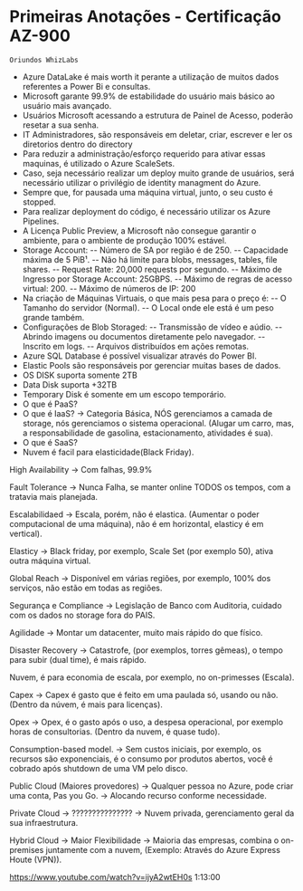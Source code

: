 # Primeiras Anotações - Certificação AZ-900 #
    Oriundos WhizLabs 
  
  - Azure DataLake é mais worth it perante a utilização de muitos dados referentes a Power Bi e consultas.
  - Microsoft garante 99.9% de estabilidade do usuário mais básico ao usuário mais avançado.
  - Usuários Microsoft acessando a estrutura de Painel de Acesso, poderão resetar a sua senha.
  - IT Administradores, são responsáveis em deletar, criar, escrever e ler os diretorios dentro do directory
  - Para reduzir a administração/esforço requerido para ativar essas maquinas, é utilizado o Azure ScaleSets.
  - Caso, seja necessário realizar um deploy muito grande de usuários, será necessário utilizar o privilégio de identity managment do Azure.
  - Sempre que, for pausada uma máquina virtual, junto, o seu custo é stopped.
  - Para realizar deployment do código, é necessário utilizar os Azure Pipelines.
  - A Licença Public Preview, a Microsoft não consegue garantir o ambiente, para o ambiente de produção 100% estável.
  - Storage Account:
  	-- Número de SA por região é de 250.
	-- Capacidade máxima de 5 PiB¹.
	-- Não há limite para blobs, messages, tables, file shares.
	-- Request Rate: 20,000 requests por segundo.
	-- Máximo de Ingresso por Storage Account: 25GBPS.
	-- Máximo de regras de acesso virtual: 200.
	-- Máximo de números de IP: 200
  - Na criação de Máquinas Virtuais, o que mais pesa para o preço é:
  	-- O Tamanho do servidor (Normal).
	-- O Local onde ele está é um peso grande também.
  - Configurações de Blob Storaged:
  	-- Transmissão de vídeo e aúdio.
	-- Abrindo imagens ou documentos diretamente pelo navegador.
	-- Inscrito em logs.
	-- Arquivos distribuídos em ações remotas.
  - Azure SQL Database é possível visualizar através do Power BI.
  - Elastic Pools são responsáveis por gerenciar muitas bases de dados.
  - OS DISK suporta somente 2TB
  - Data Disk suporta +32TB
  - Temporary Disk é somente em um escopo temporário.
  - O que é PaaS?
  - O que é IaaS?
  	-> Categoria Básica, NÓS gerenciamos a camada de storage, nós gerenciamos o sistema operacional.  (Alugar um carro, mas, a responsabilidade de gasolina, estacionamento, atividades é sua).
  - O que é SaaS?
  - Nuvem é facil para elasticidade(Black Friday).
  
High Availability
	-> Com falhas, 99.9%
	
Fault Tolerance
	-> Nunca Falha, se manter online TODOS os tempos, com a tratavia mais planejada.

Escalabilidaed
	-> Escala, porém, não é elastica. (Aumentar o poder computacional de uma máquina), não é em horizontal, elasticy é em vertical).

Elasticy
	-> Black friday, por exemplo, Scale Set (por exemplo 50), ativa outra máquina virtual.

Global Reach 
	-> Disponível em várias regiões, por exemplo, 100% dos serviços, não estão em todas as regiões.
	
Segurança e Compliance
	-> Legislação de Banco com Auditoria, cuidado com os dados no storage fora do PAIS.
	
Agilidade
	-> Montar um datacenter, muito mais rápido do que físico.

Disaster Recovery
	-> Catastrofe, (por exemplos, torres gêmeas), o tempo para subir (dual time), é mais rápido.
	
Nuvem, é para economia de escala, por exemplo, no on-primesses (Escala).

Capex
	-> Capex é gasto que é feito em uma paulada só, usando ou não. (Dentro da núvem, é mais para licenças).

Opex
	-> Opex,  é o gasto após o uso, a despesa operacional, por exemplo horas de consultorias. (Dentro da nuvem, é quase tudo).

Consumption-based model.
	-> Sem custos iniciais, por exemplo, os recursos são exponenciais, é o consumo por produtos abertos, você é cobrado após shutdown de uma VM pelo disco.
	
Public Cloud (Maiores provedores)
	-> Qualquer pessoa no Azure, pode criar uma conta, Pas you Go.
	-> Alocando recurso conforme necessidade.

Private Cloud
	-> ???????????????
	-> Nuvem privada, gerenciamento geral da sua infraestrutura.

Hybrid Cloud
	-> Maior Flexibilidade
	-> Maioria das empresas, combina o on-premises juntamente com a nuvem, (Exemplo: Através do Azure Express Houte (VPN)).






https://www.youtube.com/watch?v=ijyA2wtEH0s
1:13:00
